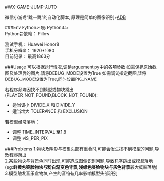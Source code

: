 #WX-GAME-JUMP-AUTO

微信小游戏“跳一跳”的自动化脚本, 原理是简单的图像识别+[ADB](https://www.xda-developers.com/install-adb-windows-macos-linux/)

###Env
Python环境:    Python3.5<br>
Python包依赖： Pillow<br>

测试手机： Huawei Honor8 <br>
手机分辨率：   1920*1080 <br>
目前记录： 最高1863分

###Usage
可以根据运行情况,调整arguement.py中的各项参数
如需保存原始截图及处理后的图片,请将DEBUG_MODE设置为True
如需调试指定截图,请将DEBUG_MODE设置为True,同时设置PIC_NAME

若程序频繁因找不到模型或物块跳出(PLAYER_NOT_FOUND,BLOCK_NOT_FOUND):
* 适当调小 DIVIDE_X 和 DIVIDE_Y
* 适当增大 TOLERANCE 和 EXCLUSION

若模型经常落地：
* 调整 TIME_INTERVAL 至1.8
* 调整 MS_PER_PIX

###Problems
1.物块及阴影与模型头部有重叠时,可能会发生找不到模型的问题,导致程序跳出<br>
2.某些物块与背景色同时出现,可能造成图像识别问题,导致程序跳出或模型落地(eg:**鲜黄色笑脸物块与粉白渐变色背景,浅绿色笑脸物块与灰色背景**较大概率落地)<br>
3.模型触发音乐盒物块,产生的音符有几率影响模型头部识别<br>